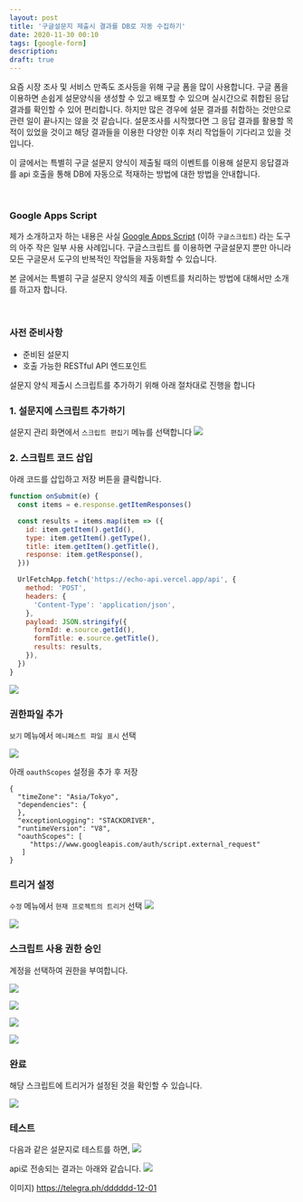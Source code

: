 ```yaml
---
layout: post
title: '구글설문지 제출시 결과를 DB로 자동 수집하기'
date: 2020-11-30 00:10
tags: [google-form]
description: 
draft: true
---
```


요즘 시장 조사 및 서비스 만족도 조사등을 위해 구글 폼을 많이 사용합니다. 구글 폼을 이용하면 손쉽게 설문양식을 생성할 수 있고 배포할 수 있으며 실시간으로 취합된 응답결과를 확인할 수 있어 편리합니다. 하지만 많은 경우에 설문 결과를 취합하는 것만으로 관련 일이 끝나지는 않을 것 같습니다. 설문조사를 시작했다면 그 응답 결과를 활용할 목적이 있었을 것이고 해당 결과들을 이용한 다양한 이후 처리 작업들이 기다리고 있을 것입니다. 

이 글에서는 특별히 구글 설문지 양식이 제출될 때의 이벤트를 이용해 설문지 응답결과를 api 호출을 통해 DB에 자동으로 적재하는 방법에 대한 방법을 안내합니다.

<br>

### Google Apps Script
제가 소개하고자 하는 내용은 사실 [Google Apps Script](https://developers.google.com/apps-script) (이하 `구글스크립트`) 라는 도구의 아주 작은 일부 사용 사례입니다. 구글스크립트 를 이용하면 구글설문지 뿐만 아니라 모든 구글문서 도구의 반복적인 작업들을 자동화할 수 있습니다.

본 글에서는 특별히 구글 설문지 양식의 제출 이벤트를 처리하는 방법에 대해서만 소개를 하고자 합니다.

<br>

### 사전 준비사항
- 준비된 설문지
- 호출 가능한 RESTful API 엔드포인트

설문지 양식 제출시 스크립트를 추가하기 위해 아래 절차대로 진행을 합니다

### 1. 설문지에 스크립트 추가하기
설문지 관리 화면에서 `스크립트 편집기` 메뉴를 선택합니다
![](https://telegra.ph/file/6e7b995b4de85f93e6bcc.png)

### 2. 스크립트 코드 삽입
아래 코드를 삽입하고 저장 버튼을 클릭합니다.

```js
function onSubmit(e) {
  const items = e.response.getItemResponses()

  const results = items.map(item => ({
    id: item.getItem().getId(),
    type: item.getItem().getType(),
    title: item.getItem().getTitle(),
    response: item.getResponse(),
  }))

  UrlFetchApp.fetch('https://echo-api.vercel.app/api', {
    method: 'POST',
    headers: {
      'Content-Type': 'application/json',
    },
    payload: JSON.stringify({
      formId: e.source.getId(),
      formTitle: e.source.getTitle(),
      results: results,
    }),
  })
}
```
![](https://telegra.ph/file/c99c5007967c3dd0c2070.png)


### 권한파일 추가
`보기` 메뉴에서 `메니페스트 파일 표시` 선택

![](https://telegra.ph/file/903dd28b69c1adce9863f.png)

아래 `oauthScopes` 설정을 추가 후 저장

```json{7-9}
{
  "timeZone": "Asia/Tokyo",
  "dependencies": {
  },
  "exceptionLogging": "STACKDRIVER",
  "runtimeVersion": "V8",
  "oauthScopes": [
     "https://www.googleapis.com/auth/script.external_request"
   ]
}
```

### 트리거 설정

`수정` 메뉴에서 `현재 프로젝트의 트리거` 선택
![](https://telegra.ph/file/41ae2aace73ef228d7ad5.png)

![](https://telegra.ph/file/eff3c99e978015dd4eb66.png)

### 스크립트 사용 권한 승인

계정을 선택하여 권한을 부여합니다.

![](https://telegra.ph/file/466bea975bc2fd7d7a0c4.png)

![](https://telegra.ph/file/80fe2732121f3d2957f47.png)

![](https://telegra.ph/file/67a4c26667cf23808128a.png)

![](https://telegra.ph/file/41e9eec011b32582b86d0.png)



### 완료
해당 스크립트에 트리거가 설정된 것을 확인할 수 있습니다.

![](https://telegra.ph/file/3784a2e4717a14c5cb3d5.png)

### 테스트
다음과 같은 설문지로 테스트를 하면,
![](https://telegra.ph/file/107aad7cc1bf0a2acb127.png)

api로 전송되는 결과는 아래와 같습니다.
![](https://telegra.ph/file/280bd1d4db70366a4bf30.png)



이미지) https://telegra.ph/dddddd-12-01
